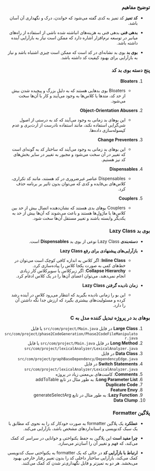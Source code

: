 <div dir="rtl">

### توضیح مفاهیم

- **کد تمیز**
  کد تمیز به کدی گفته می‌شود که خواندن، درک و نگهداری آن آسان باشد.

- **بدهی فنی**
  بدهی فنی به هزینه‌های انباشته شده ناشی از استفاده از راه‌های میانبر در توسعه نرم‌افزار اشاره دارد که ممکن است نیاز به بازآرایی آینده داشته باشد.

- **بوی بد**
  بوی بد نشانه‌ای در کد است که ممکن است چیزی اشتباه باشد و نیاز به بازآرایی برای بهبود کیفیت کد داشته باشد.

### پنج دسته بوی بد کد

1. **Bloaters**
   - Bloaters بوی بدهایی هستند که به دلیل بزرگ و پیچیده شدن بیش از حد کد، متدها یا کلاس‌ها به وجود می‌آیند و کار با آن‌ها سخت می‌شود.

2. **Object-Orientation Abusers**
   - این بوهای بد زمانی به وجود می‌آیند که کد به درستی از اصول شی‌گرایی استفاده نکند، مانند استفاده نادرست از ارث‌بری و عدم کپسوله‌سازی داده‌ها.

3. **Change Preventers**
   - این بوهای بد زمانی به وجود می‌آیند که ساختار کد به گونه‌ای است که تغییر در آن سخت می‌شود و مجبور به تغییر در سایر بخش‌های کد نیز هستیم.

4. **Dispensables**
   - Dispensables عناصر غیرضروری در کد هستند، مانند کد تکراری، کلاس‌های بی‌فایده و کدی که می‌توان بدون تاثیر بر برنامه حذف کرد.

5. **Couplers**
   - Couplers بوهای بدی هستند که نشان‌دهنده اتصال بیش از حد بین کلاس‌ها یا ماژول‌ها هستند و باعث می‌شوند که آن‌ها بیش از حد به یکدیگر وابسته باشند و تغییر مستقل آن‌ها سخت شود.

### بوی بد Lazy Class

- **دسته‌بندی**
  Lazy Class نوعی از بوی بد **Dispensables** است.

- **بازآرایی‌های پیشنهادی برای رفع Lazy Class**
  - **Inline Class**: اگر کلاس به اندازه کافی کوچک است می‌توان در خط‌های کمی به صورت یکجا کلاس را پیاده‌سازی کرد.
  - **Collapse Hierarchy**: اگر زیرکلاس یا سوپرکلاس کار زیادی انجام نمی‌دهند، می‌توان اعضای آن‌ها را در یک کلاس ادغام کرد.

- **زمان نادیده گرفتن Lazy Class**
  - این بو را زمانی نادیده بگیرید که انتظار می‌رود کلاس در آینده رشد کرده و مسئولیت‌های بیشتری بگیرد که ارزش جدا نگه داشتن آن را دارد.

### بوهای بد در پروژه تبدیل کننده مدل به C

1. **Large Class** در فایل `src/com/project/Main.java` یا فایل `src/com/project/phase2CodeGeneration/Phase2CodeFileManipulator.java`
2. **Long Method** در فایل `src/com/project/Main.java` یا فایل `src/com/project/lexicalAnalyzer/LexicalAnalyzer.java` 
3. **Data Class** در فایل `src/com/project/graphBaseDependency/DependencyEdge.java`
4. **Switch Statements** در فایل `src/com/project/lexicalAnalyzer/LexicalAnalyzer.java`
5. **Comments**: کامنت‌های بی‌معنی زیاد در پروژه
6. **Long Parameter List**: به طور مثال در تابع addToTable
7. **Duplicate Code**
8. **Feature Envy**
9. **Lazy Function**: به طور مثال در تابع generateSelectArg
10. **Data Clump**
### پلاگین Formatter

- **عملکرد**
  یک پلاگین formatter به صورت خودکار کد را به نحوی که مطابق با یک سبک کدنویسی و استانداردهای مشخص باشد، بازآرایی می‌کند.

- **چرا مفید است**
  این پلاگین به حفظ یکنواختی و خوانایی در سراسر کد کمک می‌کند، که فهم و تغییر آن را آسان‌تر می‌سازد.

- **ارتباط با بازآرایی کد**
  در حالی که یک formatter به یکنواختی سبک کدنویسی کمک می‌کند، بازآرایی ساختار داخلی کد را بدون تغییر رفتار خارجی بهبود می‌بخشد. هر دو به تمیزتر و قابل نگهداری‌تر شدن کد کمک می‌کنند.

</div>
